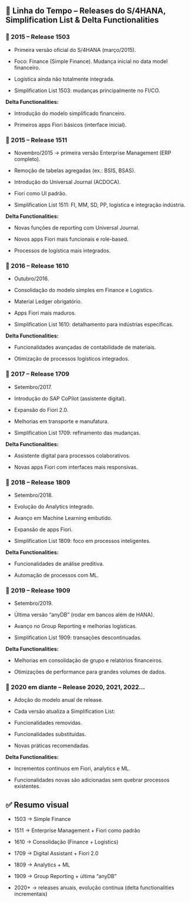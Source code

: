 ## 📒 Linha do Tempo – Releases do S/4HANA, Simplification List & Delta Functionalities

### 🔹 2015 – Release 1503

- Primeira versão oficial do S/4HANA (março/2015).

- Foco: Finance (Simple Finance). Mudança inicial no data model financeiro.

- Logística ainda não totalmente integrada.

- Simplification List 1503: mudanças principalmente no FI/CO.

**Delta Functionalities:**

- Introdução do modelo simplificado financeiro.

- Primeiros apps Fiori básicos (interface inicial).

### 🔹 2015 – Release 1511

- Novembro/2015 → primeira versão Enterprise Management (ERP completo).

- Remoção de tabelas agregadas (ex.: BSIS, BSAS).

- Introdução do Universal Journal (ACDOCA).

- Fiori como UI padrão.

- Simplification List 1511: FI, MM, SD, PP, logística e integração indústria.

**Delta Functionalities:**

- Novas funções de reporting com Universal Journal.

- Novos apps Fiori mais funcionais e role-based.

- Processos de logística mais integrados.

### 🔹 2016 – Release 1610

- Outubro/2016.

- Consolidação do modelo simples em Finance e Logistics.

- Material Ledger obrigatório.

- Apps Fiori mais maduros.

- Simplification List 1610: detalhamento para indústrias específicas.

**Delta Functionalities:**

- Funcionalidades avançadas de contabilidade de materiais.

- Otimização de processos logísticos integrados.

### 🔹 2017 – Release 1709

- Setembro/2017.

- Introdução do SAP CoPilot (assistente digital).

- Expansão do Fiori 2.0.

- Melhorias em transporte e manufatura.

- Simplification List 1709: refinamento das mudanças.

**Delta Functionalities:**

- Assistente digital para processos colaborativos.

- Novas apps Fiori com interfaces mais responsivas.

### 🔹 2018 – Release 1809

- Setembro/2018.

- Evolução do Analytics integrado.

- Avanço em Machine Learning embutido.

- Expansão de apps Fiori.

- Simplification List 1809: foco em processos inteligentes.

**Delta Functionalities:**

- Funcionalidades de análise preditiva.

- Automação de processos com ML.

### 🔹 2019 – Release 1909

- Setembro/2019.

- Última versão “anyDB” (rodar em bancos além de HANA).

- Avanço no Group Reporting e melhorias logísticas.

- Simplification List 1909: transações descontinuadas.

**Delta Functionalities:**

- Melhorias em consolidação de grupo e relatórios financeiros.

- Otimizações de performance para grandes volumes de dados.

### 🔹 2020 em diante – Release 2020, 2021, 2022…

- Adoção do modelo anual de release.

- Cada versão atualiza a Simplification List:

- Funcionalidades removidas.

- Funcionalidades substituídas.

- Novas práticas recomendadas.

**Delta Functionalities:**

- Incrementos contínuos em Fiori, analytics e ML.

- Funcionalidades novas são adicionadas sem quebrar processos existentes.

## ✅ Resumo visual

- 1503 → Simple Finance

- 1511 → Enterprise Management + Fiori como padrão

- 1610 → Consolidação (Finance + Logistics)

- 1709 → Digital Assistant + Fiori 2.0

- 1809 → Analytics + ML

- 1909 → Group Reporting + última “anyDB”

- 2020+ → releases anuais, evolução contínua (delta functionalities incrementais)